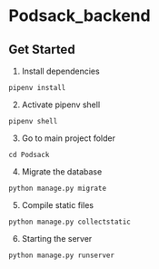 # Podsack_backend
## Get Started
1. Install dependencies
 ```
 pipenv install
 ```
 2. Activate pipenv shell
 ```
 pipenv shell
 ```
 3. Go to main project folder
  ```
  cd Podsack
  ```
 4. Migrate the database
  ```
  python manage.py migrate
  ```
 5. Compile static files
 ```
 python manage.py collectstatic
 ```
 6. Starting the server
 ```
 python manage.py runserver
 ```
